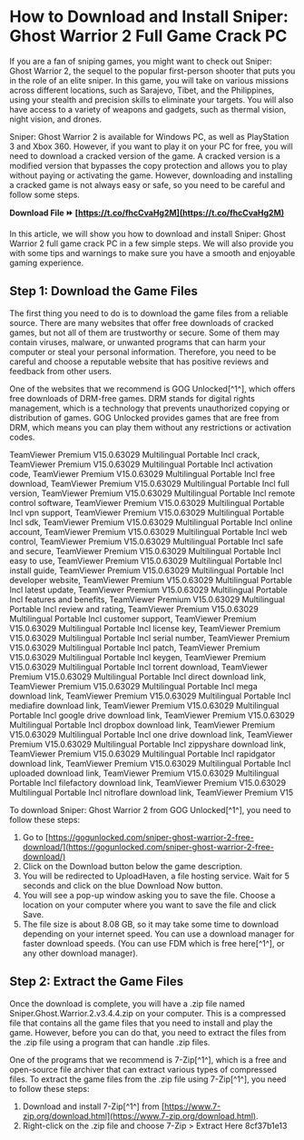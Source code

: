 # How to Download and Install Sniper: Ghost Warrior 2 Full Game Crack PC
 
If you are a fan of sniping games, you might want to check out Sniper: Ghost Warrior 2, the sequel to the popular first-person shooter that puts you in the role of an elite sniper. In this game, you will take on various missions across different locations, such as Sarajevo, Tibet, and the Philippines, using your stealth and precision skills to eliminate your targets. You will also have access to a variety of weapons and gadgets, such as thermal vision, night vision, and drones.
 
Sniper: Ghost Warrior 2 is available for Windows PC, as well as PlayStation 3 and Xbox 360. However, if you want to play it on your PC for free, you will need to download a cracked version of the game. A cracked version is a modified version that bypasses the copy protection and allows you to play without paying or activating the game. However, downloading and installing a cracked game is not always easy or safe, so you need to be careful and follow some steps.
 
**Download File ⏩ [https://t.co/fhcCvaHg2M](https://t.co/fhcCvaHg2M)**


 
In this article, we will show you how to download and install Sniper: Ghost Warrior 2 full game crack PC in a few simple steps. We will also provide you with some tips and warnings to make sure you have a smooth and enjoyable gaming experience.
 
## Step 1: Download the Game Files
 
The first thing you need to do is to download the game files from a reliable source. There are many websites that offer free downloads of cracked games, but not all of them are trustworthy or secure. Some of them may contain viruses, malware, or unwanted programs that can harm your computer or steal your personal information. Therefore, you need to be careful and choose a reputable website that has positive reviews and feedback from other users.
 
One of the websites that we recommend is GOG Unlocked[^1^], which offers free downloads of DRM-free games. DRM stands for digital rights management, which is a technology that prevents unauthorized copying or distribution of games. GOG Unlocked provides games that are free from DRM, which means you can play them without any restrictions or activation codes.
 
TeamViewer Premium V15.0.63029 Multilingual Portable Incl crack,  TeamViewer Premium V15.0.63029 Multilingual Portable Incl activation code,  TeamViewer Premium V15.0.63029 Multilingual Portable Incl free download,  TeamViewer Premium V15.0.63029 Multilingual Portable Incl full version,  TeamViewer Premium V15.0.63029 Multilingual Portable Incl remote control software,  TeamViewer Premium V15.0.63029 Multilingual Portable Incl vpn support,  TeamViewer Premium V15.0.63029 Multilingual Portable Incl sdk,  TeamViewer Premium V15.0.63029 Multilingual Portable Incl online account,  TeamViewer Premium V15.0.63029 Multilingual Portable Incl web control,  TeamViewer Premium V15.0.63029 Multilingual Portable Incl safe and secure,  TeamViewer Premium V15.0.63029 Multilingual Portable Incl easy to use,  TeamViewer Premium V15.0.63029 Multilingual Portable Incl install guide,  TeamViewer Premium V15.0.63029 Multilingual Portable Incl developer website,  TeamViewer Premium V15.0.63029 Multilingual Portable Incl latest update,  TeamViewer Premium V15.0.63029 Multilingual Portable Incl features and benefits,  TeamViewer Premium V15.0.63029 Multilingual Portable Incl review and rating,  TeamViewer Premium V15.0.63029 Multilingual Portable Incl customer support,  TeamViewer Premium V15.0.63029 Multilingual Portable Incl license key,  TeamViewer Premium V15.0.63029 Multilingual Portable Incl serial number,  TeamViewer Premium V15.0.63029 Multilingual Portable Incl patch,  TeamViewer Premium V15.0.63029 Multilingual Portable Incl keygen,  TeamViewer Premium V15.0.63029 Multilingual Portable Incl torrent download,  TeamViewer Premium V15.0.63029 Multilingual Portable Incl direct download link,  TeamViewer Premium V15.0.63029 Multilingual Portable Incl mega download link,  TeamViewer Premium V15.0.63029 Multilingual Portable Incl mediafire download link,  TeamViewer Premium V15.0.63029 Multilingual Portable Incl google drive download link,  TeamViewer Premium V15.0.63029 Multilingual Portable Incl dropbox download link,  TeamViewer Premium V15.0.63029 Multilingual Portable Incl one drive download link,  TeamViewer Premium V15.0.63029 Multilingual Portable Incl zippyshare download link,  TeamViewer Premium V15.0.63029 Multilingual Portable Incl rapidgator download link,  TeamViewer Premium V15.0.63029 Multilingual Portable Incl uploaded download link,  TeamViewer Premium V15.0.63029 Multilingual Portable Incl filefactory download link,  TeamViewer Premium V15.0.63029 Multilingual Portable Incl nitroflare download link,  TeamViewer Premium V15
 
To download Sniper: Ghost Warrior 2 from GOG Unlocked[^1^], you need to follow these steps:
 
1. Go to [https://gogunlocked.com/sniper-ghost-warrior-2-free-download/](https://gogunlocked.com/sniper-ghost-warrior-2-free-download/)
2. Click on the Download button below the game description.
3. You will be redirected to UploadHaven, a file hosting service. Wait for 5 seconds and click on the blue Download Now button.
4. You will see a pop-up window asking you to save the file. Choose a location on your computer where you want to save the file and click Save.
5. The file size is about 8.08 GB, so it may take some time to download depending on your internet speed. You can use a download manager for faster download speeds. (You can use FDM which is free here[^1^], or any other download manager).

## Step 2: Extract the Game Files
 
Once the download is complete, you will have a .zip file named Sniper.Ghost.Warrior.2.v3.4.4.zip on your computer. This is a compressed file that contains all the game files that you need to install and play the game. However, before you can do that, you need to extract the files from the .zip file using a program that can handle .zip files.
 
One of the programs that we recommend is 7-Zip[^1^], which is a free and open-source file archiver that can extract various types of compressed files. To extract the game files from the .zip file using 7-Zip[^1^], you need to follow these steps:

1. Download and install 7-Zip[^1^] from [https://www.7-zip.org/download.html](https://www.7-zip.org/download.html).
2. Right-click on the .zip file and choose 7-Zip > Extract Here 8cf37b1e13


